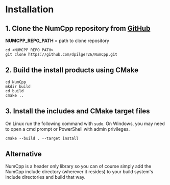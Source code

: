 # Installation

## 1. Clone the NumCpp repository from [GitHub](https://github.com/dpilger26/NumCpp)

**NUMCPP_REPO_PATH** = path to clone repository

```console
cd <NUMCPP_REPO_PATH>
git clone https://github.com/dpilger26/NumCpp.git
```

## 2. Build the install products using CMake

```console
cd NumCpp
mkdir build
cd build
cmake ..
```

## 3. Install the includes and CMake target files

On Linux run the following command with `sudo`.  On Windows, you may need to open a cmd prompt or PowerShell with admin privileges.

```console
cmake --build . --target install
```

## Alternative

NumCpp is a header only library so you can of course simply add the NumCpp include directory (wherever it resides) to your build system's include directories and build that way.
